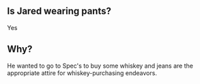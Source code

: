 ## Is Jared wearing pants?
Yes

## Why?
He wanted to go to Spec's to buy some whiskey and jeans are the appropriate attire for whiskey-purchasing endeavors. 

<!-- ## Why?
He's got to have some semblance of getting ready for the day. -->
